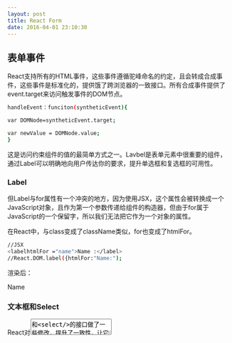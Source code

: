 ```yaml
---
layout: post
title: React Form
date: 2016-04-01 23:10:30
---
```


## 表单事件

React支持所有的HTML事件，这些事件遵循驼峰命名的约定，且会转成合成事件，这些事件是标准化的，提供饿了跨浏览器的一致接口。所有合成事件提供了event.target来访问触发事件的DOM节点。

```bash
handleEvent：funciton(syntheticEvent){

var DOMNode=syntheticEvent.target;

var newValue = DOMNode.value;
}
```
这是访问约束组件的值的最简单方式之一。Lavbel是表单元素中很重要的组件，通过Label可以明确地向用户传达你的要求，提升单选框和复选框的可用性。


### Label

但Label与for属性有一个冲突的地方，因为使用JSX，这个属性会被转换成一个JavaScript对象，且作为第一个参数传递给组件的构造器，但由于for属于JavaScript的一个保留字，所以我们无法把它作为一个对象的属性。

在React中，与class变成了className类似，for也变成了htmlFor。

```bash
//JSX
<labelhtmlFor ="name">Name :</label>
//React.DOM.label({htmlFor:"Name:");
```
渲染后：

<label for = "name">Name<label>

### 文本框和Select

React对<textarea/>和<select/>的接口做了一些修改，提升了一致性，让它们操作起来更容易。

<textarea/>被改的更像<input/>了，允许我们设置value和defaulteValue。

```bash
//非约束的

<textareadefaultValue ="HelloWorld" />



//约束的

<textareavalue={this.state.helloTo } onChange ={this.handleChange} />



<selectdefaultValue="8">

<option value="A">First Option</option>

<option value="B">Second Option</option>

<option value= "C">Third Option</option>

</select>



//约束的

<selectvalue ={this.state.helloTo} onchange={this.handleChange}>

<option value="A">FirstOption </option>

<option value="B">Second Option </option>

<option value="C">Third Option</option>

</select>
```

React支持都选selce他，需要给value的defauletValue传递一个数组，如：defaultValue={["A","B"]}.


### 复选框和单选框

复选框和单选框使用的则是完全不同的控制方式。

在HTML中，类似为checkbox或者radio的<input/>的行为完全不一样，通常，复选框或者单选框的值是不变的，只有checked的状态会变化，要控制复选框或者单选框，就要控制他们的checked属性，你要可以在非约束的复选或者单选框中使用defaultChecked。

###  多表单与change处理器

在使用约束的表单组件时，没有愿意重复地为每一个组件编写change处理器。可以在React中重用一个事件处理器。

示例：通过.bind传递其他参数

```bash

varMyForm =React.createClass({

getIntialState:funciton(){

return{

given_name:"",

family_name:""

};

},

handleChange:funciton(name,event){

var newState={};

newState[name]=event.target.value;

this.setState(newState);

},

submitHandler:funciton(event){

event.preventDefault();

var words=[

"Hi",this.state.given_name,this.state.family_name

];

alert(words.join(" "));

},

render:funciton(){

return(

<form onSubmit ={this.submitHandler}>

<label htmlFor="given_name">givenName:</label>

<br />

<input

type="text"

name ="given_name"

value ={this.state.given_name}

onChange={this.handleChange.bind(this,'given_name')}/>

<br/>

<label htmlFor ="family_name">FamilyName:</label>

<br/>

<input

type="text"

name ="given_name"

value ={this.state.given_name}

onChange={this.handleChange.bind(this,'given_name')}/>

<br/>

</form>

);
}
});
```

### Focus

React实现了autoFocus属性，因此在组件第一次被挂载时，如果没有其他的表单聚焦时React就会把焦点放到这个组件对应的表单域中，例如：

<input type="text" name="given_name"autoFocus=“true”/>

还有一种方法就是调用DOMNode的focus方法，手动设置表单域聚焦。

### 可用性

React虽然提高了开发者的生产力，但是也有不尽如人意的地方，使用React编写的组件常常缺乏可用性，例如表单提交无法通过键盘敲击回车键来实现，而这明明是HTML表单默认的提交方式

